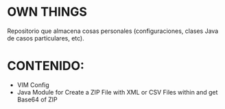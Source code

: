 # OWN THINGS
Repositorio que almacena cosas personales (configuraciones, clases Java de casos particulares, etc).


# CONTENIDO:

- VIM Config
- Java Module for Create a ZIP File with XML or CSV Files within and get Base64 of ZIP
